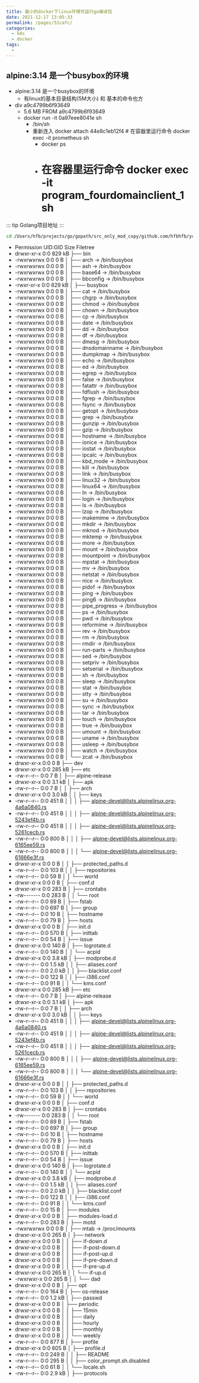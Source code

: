 ```yaml
---
title: 最小的docker下linux环境可运行go编译包
date: 2021-12-17 13:05:33
permalink: /pages/51cafc/
categories:
  - k8s
  - docker
tags:
  - 
---
```



## alpine:3.14 是一个busybox的环境
- alpine:3.14 是一个busybox的环境
    - 有linux的基本目录结构(5M大小) 和 基本的命令也方
- div a9c4799b6f93649 
    - 5.6 MB  FROM a9c4799b6f93649  
    - docker run -it 0a97eee8041e sh
        - /bin/sh
        - 重新连入 docker attach 44e8c1eb12f4   # 在容器里运行命令 docker exec  -it prometheus  sh
            - docker ps
            -  #  在容器里运行命令 docker exec  -it  program_fourdomainclient_1 sh



::: tip Golang项目地址
:::
``` bash
cd /Users/hfb/projects/go/gopath/src_only_mod_copy/github.com/hfbhfb/ycfoodtool
```


-  Permission     UID:GID       Size  Filetree
-  drwxr-xr-x         0:0     829 kB  ├── bin                                                        
-  -rwxrwxrwx         0:0        0 B  │   ├── arch → /bin/busybox                                    
-  -rwxrwxrwx         0:0        0 B  │   ├── ash → /bin/busybox                                     
-  -rwxrwxrwx         0:0        0 B  │   ├── base64 → /bin/busybox                                  
-  -rwxrwxrwx         0:0        0 B  │   ├── bbconfig → /bin/busybox                                
-  -rwxr-xr-x         0:0     829 kB  │   ├── busybox                                                
-  -rwxrwxrwx         0:0        0 B  │   ├── cat → /bin/busybox                                     
-  -rwxrwxrwx         0:0        0 B  │   ├── chgrp → /bin/busybox                                   
-  -rwxrwxrwx         0:0        0 B  │   ├── chmod → /bin/busybox                                   
-  -rwxrwxrwx         0:0        0 B  │   ├── chown → /bin/busybox                                   
-  -rwxrwxrwx         0:0        0 B  │   ├── cp → /bin/busybox                                      
-  -rwxrwxrwx         0:0        0 B  │   ├── date → /bin/busybox                                    
-  -rwxrwxrwx         0:0        0 B  │   ├── dd → /bin/busybox                                      
-  -rwxrwxrwx         0:0        0 B  │   ├── df → /bin/busybox                                      
-  -rwxrwxrwx         0:0        0 B  │   ├── dmesg → /bin/busybox                                   
-  -rwxrwxrwx         0:0        0 B  │   ├── dnsdomainname → /bin/busybox                           
-  -rwxrwxrwx         0:0        0 B  │   ├── dumpkmap → /bin/busybox                                
-  -rwxrwxrwx         0:0        0 B  │   ├── echo → /bin/busybox                                    
-  -rwxrwxrwx         0:0        0 B  │   ├── ed → /bin/busybox                                      
-  -rwxrwxrwx         0:0        0 B  │   ├── egrep → /bin/busybox                                   
-  -rwxrwxrwx         0:0        0 B  │   ├── false → /bin/busybox                                   
-  -rwxrwxrwx         0:0        0 B  │   ├── fatattr → /bin/busybox                                 
-  -rwxrwxrwx         0:0        0 B  │   ├── fdflush → /bin/busybox                                 
-  -rwxrwxrwx         0:0        0 B  │   ├── fgrep → /bin/busybox                                   
-  -rwxrwxrwx         0:0        0 B  │   ├── fsync → /bin/busybox                                   
-  -rwxrwxrwx         0:0        0 B  │   ├── getopt → /bin/busybox                                  
-  -rwxrwxrwx         0:0        0 B  │   ├── grep → /bin/busybox                                    
-  -rwxrwxrwx         0:0        0 B  │   ├── gunzip → /bin/busybox                                  
-  -rwxrwxrwx         0:0        0 B  │   ├── gzip → /bin/busybox                                    
-  -rwxrwxrwx         0:0        0 B  │   ├── hostname → /bin/busybox                                
-  -rwxrwxrwx         0:0        0 B  │   ├── ionice → /bin/busybox                                  
-  -rwxrwxrwx         0:0        0 B  │   ├── iostat → /bin/busybox                                  
-  -rwxrwxrwx         0:0        0 B  │   ├── ipcalc → /bin/busybox                                  
-  -rwxrwxrwx         0:0        0 B  │   ├── kbd_mode → /bin/busybox                                
-  -rwxrwxrwx         0:0        0 B  │   ├── kill → /bin/busybox                                    
-  -rwxrwxrwx         0:0        0 B  │   ├── link → /bin/busybox                                    
-  -rwxrwxrwx         0:0        0 B  │   ├── linux32 → /bin/busybox                                 
-  -rwxrwxrwx         0:0        0 B  │   ├── linux64 → /bin/busybox                                 
-  -rwxrwxrwx         0:0        0 B  │   ├── ln → /bin/busybox                                      
-  -rwxrwxrwx         0:0        0 B  │   ├── login → /bin/busybox                                   
-  -rwxrwxrwx         0:0        0 B  │   ├── ls → /bin/busybox                                      
-  -rwxrwxrwx         0:0        0 B  │   ├── lzop → /bin/busybox                                    
-  -rwxrwxrwx         0:0        0 B  │   ├── makemime → /bin/busybox                                
-  -rwxrwxrwx         0:0        0 B  │   ├── mkdir → /bin/busybox                                   
-  -rwxrwxrwx         0:0        0 B  │   ├── mknod → /bin/busybox                                   
-  -rwxrwxrwx         0:0        0 B  │   ├── mktemp → /bin/busybox                                  
-  -rwxrwxrwx         0:0        0 B  │   ├── more → /bin/busybox                                    
-  -rwxrwxrwx         0:0        0 B  │   ├── mount → /bin/busybox                                   
-  -rwxrwxrwx         0:0        0 B  │   ├── mountpoint → /bin/busybox                              
-  -rwxrwxrwx         0:0        0 B  │   ├── mpstat → /bin/busybox                                  
-  -rwxrwxrwx         0:0        0 B  │   ├── mv → /bin/busybox                                      
-  -rwxrwxrwx         0:0        0 B  │   ├── netstat → /bin/busybox                                 
-  -rwxrwxrwx         0:0        0 B  │   ├── nice → /bin/busybox                                    
-  -rwxrwxrwx         0:0        0 B  │   ├── pidof → /bin/busybox                                   
-  -rwxrwxrwx         0:0        0 B  │   ├── ping → /bin/busybox                                    
-  -rwxrwxrwx         0:0        0 B  │   ├── ping6 → /bin/busybox                                   
-  -rwxrwxrwx         0:0        0 B  │   ├── pipe_progress → /bin/busybox                          
-  -rwxrwxrwx         0:0        0 B  │   ├── ps → /bin/busybox                                     
-  -rwxrwxrwx         0:0        0 B  │   ├── pwd → /bin/busybox                                    
-  -rwxrwxrwx         0:0        0 B  │   ├── reformime → /bin/busybox                              
-  -rwxrwxrwx         0:0        0 B  │   ├── rev → /bin/busybox                                    
-  -rwxrwxrwx         0:0        0 B  │   ├── rm → /bin/busybox                                     
-  -rwxrwxrwx         0:0        0 B  │   ├── rmdir → /bin/busybox                                  
-  -rwxrwxrwx         0:0        0 B  │   ├── run-parts → /bin/busybox                              
-  -rwxrwxrwx         0:0        0 B  │   ├── sed → /bin/busybox                                    
-  -rwxrwxrwx         0:0        0 B  │   ├── setpriv → /bin/busybox                                
-  -rwxrwxrwx         0:0        0 B  │   ├── setserial → /bin/busybox                              
-  -rwxrwxrwx         0:0        0 B  │   ├── sh → /bin/busybox                                     
-  -rwxrwxrwx         0:0        0 B  │   ├── sleep → /bin/busybox                                  
-  -rwxrwxrwx         0:0        0 B  │   ├── stat → /bin/busybox                                   
-  -rwxrwxrwx         0:0        0 B  │   ├── stty → /bin/busybox                                   
-  -rwxrwxrwx         0:0        0 B  │   ├── su → /bin/busybox                                     
-  -rwxrwxrwx         0:0        0 B  │   ├── sync → /bin/busybox                                   
-  -rwxrwxrwx         0:0        0 B  │   ├── tar → /bin/busybox                                    
-  -rwxrwxrwx         0:0        0 B  │   ├── touch → /bin/busybox                                  
-  -rwxrwxrwx         0:0        0 B  │   ├── true → /bin/busybox                                   
-  -rwxrwxrwx         0:0        0 B  │   ├── umount → /bin/busybox                                 
-  -rwxrwxrwx         0:0        0 B  │   ├── uname → /bin/busybox                                  
-  -rwxrwxrwx         0:0        0 B  │   ├── usleep → /bin/busybox                                 
-  -rwxrwxrwx         0:0        0 B  │   ├── watch → /bin/busybox                                  
-  -rwxrwxrwx         0:0        0 B  │   └── zcat → /bin/busybox                                   
-  drwxr-xr-x         0:0        0 B  ├── dev                                                       
-  drwxr-xr-x         0:0     285 kB  ├── etc                                                       
-  -rw-r--r--         0:0        7 B  │   ├── alpine-release                                        
-  drwxr-xr-x         0:0     3.1 kB  │   ├── apk                                                   
-  -rw-r--r--         0:0        7 B  │   │   ├── arch                                              
-  drwxr-xr-x         0:0     3.0 kB  │   │   ├── keys                                              
-  -rw-r--r--         0:0      451 B  │   │   │   ├── alpine-devel@lists.alpinelinux.org-4a6a0840.rs
-  -rw-r--r--         0:0      451 B  │   │   │   ├── alpine-devel@lists.alpinelinux.org-5243ef4b.rs
-  -rw-r--r--         0:0      451 B  │   │   │   ├── alpine-devel@lists.alpinelinux.org-5261cecb.rs
-  -rw-r--r--         0:0      800 B  │   │   │   ├── alpine-devel@lists.alpinelinux.org-6165ee59.rs
-  -rw-r--r--         0:0      800 B  │   │   │   └── alpine-devel@lists.alpinelinux.org-61666e3f.rs
-  drwxr-xr-x         0:0        0 B  │   │   ├── protected_paths.d                                 
-  -rw-r--r--         0:0      103 B  │   │   ├── repositories                                      
-  -rw-r--r--         0:0       59 B  │   │   └── world                                             
-  drwxr-xr-x         0:0        0 B  │   ├── conf.d                                                
-  drwxr-xr-x         0:0      283 B  │   ├── crontabs                                              
-  -rw-------         0:0      283 B  │   │   └── root                                              
-  -rw-r--r--         0:0       89 B  │   ├── fstab                                                 
-  -rw-r--r--         0:0      697 B  │   ├── group                                                 
-  -rw-r--r--         0:0       10 B  │   ├── hostname                                              
-  -rw-r--r--         0:0       79 B  │   ├── hosts                                                 
-  drwxr-xr-x         0:0        0 B  │   ├── init.d                                                
-  -rw-r--r--         0:0      570 B  │   ├── inittab                                               
-  -rw-r--r--         0:0       54 B  │   ├── issue                                                 
-  drwxr-xr-x         0:0      140 B  │   ├── logrotate.d                                           
-  -rw-r--r--         0:0      140 B  │   │   └── acpid                                             
-  drwxr-xr-x         0:0     3.8 kB  │   ├── modprobe.d                                            
-  -rw-r--r--         0:0     1.5 kB  │   │   ├── aliases.conf                                      
-  -rw-r--r--         0:0     2.0 kB  │   │   ├── blacklist.conf                                    
-  -rw-r--r--         0:0      122 B  │   │   ├── i386.conf                                         
-  -rw-r--r--         0:0       91 B  │   │   └── kms.conf                  
-  drwxr-xr-x         0:0     285 kB  ├── etc                                                       
-  -rw-r--r--         0:0        7 B  │   ├── alpine-release                                        
-  drwxr-xr-x         0:0     3.1 kB  │   ├── apk                                                   
-  -rw-r--r--         0:0        7 B  │   │   ├── arch                                              
-  drwxr-xr-x         0:0     3.0 kB  │   │   ├── keys                                              
-  -rw-r--r--         0:0      451 B  │   │   │   ├── alpine-devel@lists.alpinelinux.org-4a6a0840.rs
-  -rw-r--r--         0:0      451 B  │   │   │   ├── alpine-devel@lists.alpinelinux.org-5243ef4b.rs
-  -rw-r--r--         0:0      451 B  │   │   │   ├── alpine-devel@lists.alpinelinux.org-5261cecb.rs
-  -rw-r--r--         0:0      800 B  │   │   │   ├── alpine-devel@lists.alpinelinux.org-6165ee59.rs
-  -rw-r--r--         0:0      800 B  │   │   │   └── alpine-devel@lists.alpinelinux.org-61666e3f.rs
-  drwxr-xr-x         0:0        0 B  │   │   ├── protected_paths.d                                 
-  -rw-r--r--         0:0      103 B  │   │   ├── repositories                                      
-  -rw-r--r--         0:0       59 B  │   │   └── world                                             
-  drwxr-xr-x         0:0        0 B  │   ├── conf.d                                                
-  drwxr-xr-x         0:0      283 B  │   ├── crontabs                                              
-  -rw-------         0:0      283 B  │   │   └── root                                              
-  -rw-r--r--         0:0       89 B  │   ├── fstab                                                 
-  -rw-r--r--         0:0      697 B  │   ├── group                                                 
-  -rw-r--r--         0:0       10 B  │   ├── hostname                                              
-  -rw-r--r--         0:0       79 B  │   ├── hosts                                                 
-  drwxr-xr-x         0:0        0 B  │   ├── init.d                                                
-  -rw-r--r--         0:0      570 B  │   ├── inittab                                               
-  -rw-r--r--         0:0       54 B  │   ├── issue                                                 
-  drwxr-xr-x         0:0      140 B  │   ├── logrotate.d                                           
-  -rw-r--r--         0:0      140 B  │   │   └── acpid                                             
-  drwxr-xr-x         0:0     3.8 kB  │   ├── modprobe.d                                            
-  -rw-r--r--         0:0     1.5 kB  │   │   ├── aliases.conf                                      
-  -rw-r--r--         0:0     2.0 kB  │   │   ├── blacklist.conf                                    
-  -rw-r--r--         0:0      122 B  │   │   ├── i386.conf                                         
-  -rw-r--r--         0:0       91 B  │   │   └── kms.conf                                          
-  -rw-r--r--         0:0       15 B  │   ├── modules                                               
-  drwxr-xr-x         0:0        0 B  │   ├── modules-load.d                                        
-  -rw-r--r--         0:0      283 B  │   ├── motd                                                  
-  -rwxrwxrwx         0:0        0 B  │   ├── mtab → /proc/mounts                                   
-  drwxr-xr-x         0:0      265 B  │   ├── network                                               
-  drwxr-xr-x         0:0        0 B  │   │   ├── if-down.d                                         
-  drwxr-xr-x         0:0        0 B  │   │   ├── if-post-down.d                                    
-  drwxr-xr-x         0:0        0 B  │   │   ├── if-post-up.d                                      
-  drwxr-xr-x         0:0        0 B  │   │   ├── if-pre-down.d                                     
-  drwxr-xr-x         0:0        0 B  │   │   ├── if-pre-up.d                                       
-  drwxr-xr-x         0:0      265 B  │   │   └── if-up.d                                           
-  -rwxrwxr-x         0:0      265 B  │   │       └── dad                                           
-  drwxr-xr-x         0:0        0 B  │   ├── opt                                                   
-  -rw-r--r--         0:0      164 B  │   ├── os-release                                            
-  -rw-r--r--         0:0     1.2 kB  │   ├── passwd                                                
-  drwxr-xr-x         0:0        0 B  │   ├── periodic                                              
-  drwxr-xr-x         0:0        0 B  │   │   ├── 15min                                             
-  drwxr-xr-x         0:0        0 B  │   │   ├── daily                                             
-  drwxr-xr-x         0:0        0 B  │   │   ├── hourly                                            
-  drwxr-xr-x         0:0        0 B  │   │   ├── monthly                                           
-  drwxr-xr-x         0:0        0 B  │   │   └── weekly                                            
-  -rw-r--r--         0:0      877 B  │   ├── profile                                               
-  drwxr-xr-x         0:0      605 B  │   ├── profile.d                                             
-  -rw-r--r--         0:0      249 B  │   │   ├── README                                            
-  -rw-r--r--         0:0      295 B  │   │   ├── color_prompt.sh.disabled                          
-  -rw-r--r--         0:0       61 B  │   │   └── locale.sh                                         
-  -rw-r--r--         0:0     2.9 kB  │   ├── protocols                                             


